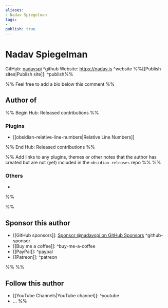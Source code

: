 ```yaml
---
aliases:
- Nadav Spiegelman
tags: 
- 
publish: true
---
```


# Nadav Spiegelman

GitHub: [nadavspi](https://github.com/nadavspi/) ^github
Website: <https://nadav.is> ^website
%%[[Publish sites|Publish site]]: ^publish%%

%% Feel free to add a bio below this comment %%


## Author of

%% Begin Hub: Released contributions %%
### Plugins
- [[obsidian-relative-line-numbers|Relative Line Numbers]]

%% End Hub: Released contributions %%

%% Add links to any plugins, themes or other notes that the author has created but are not (yet) included in the `obsidian-releases` repo %%
%%
### Others 

- 
%%

%%
## Sponsor this author

- [[GitHub sponsors]]: [Sponsor @nadavspi on GitHub Sponsors](https://github.com/sponsors/nadavspi) ^github-sponsor
- [[Buy me a coffee]]: ^buy-me-a-coffee
- [[PayPal]]: ^paypal
- [[Patreon]]: ^patreon

%%
%%
## Follow this author

- [[YouTube Channels|YouTube channel]]: ^youtube
- ...
%%